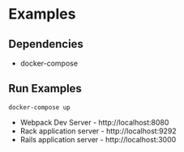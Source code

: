 # Examples

## Dependencies

* docker-compose

## Run Examples

```
docker-compose up
```

* Webpack Dev Server - http://localhost:8080
* Rack application server - http://localhost:9292
* Rails application server - http://localhost:3000
